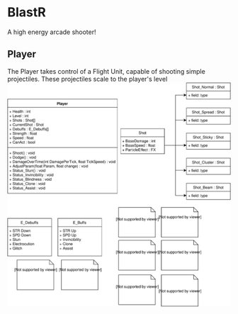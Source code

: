 # BlastR
A high energy arcade shooter!

## Player
The Player takes control of a Flight Unit, capable of shooting simple projectiles. These projectiles scale to the player's level
![Alt text](./Documentation/MechanicsUML.svg)
